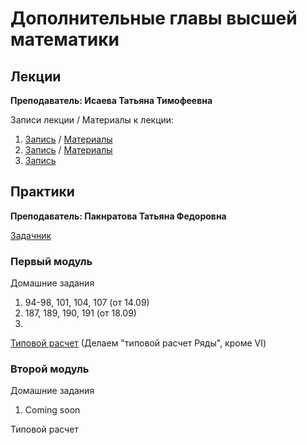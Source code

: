 # Дополнительные главы высшей математики

## Лекции

**Преподаватель: Исаева Татьяна Тимофеевна**

Записи лекции / Материалы к лекции:

1. [Запись](https://youtu.be/MbRg1tHSesI) / [Материалы]()
2. [Запись](https://youtu.be/-CRVyKbM8Y4) / [Материалы](https://niuitmo-my.sharepoint.com/personal/i_ser_i_niuitmo_ru/Documents/ITMO.ARCHIVE/3_Semester/Math/2_Lecture.pdf)
3. [Запись]()

## Практики

**Преподаватель: Пакнратова Татьяна Федоровна**

[Задачник](https://drive.google.com/file/d/1-EqihpTfL0y6zdUEH0aPykguzkiKWxlg/view)

### Первый модуль

Домашние задания

1. 94-98, 101, 104, 107 (от 14.09)
2. 187, 189, 190, 191 (от 18.09)
3. 

[Типовой расчет](https://drive.google.com/file/d/1LuFsD7bo1E09GaP--6uXxE0aln7AV8KM/view?usp=sharing) (Делаем  "типовой расчет Ряды", кроме VI)

### Второй модуль

Домашние задания

1. Coming soon

Типовой расчет